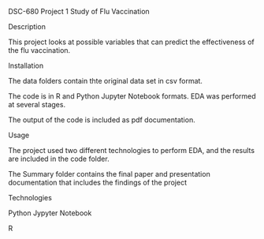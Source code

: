 DSC-680 Project 1 Study of Flu Vaccination

Description

This project looks at possible variables that can predict the effectiveness of the flu vaccination.

Installation

The data folders contain thte original data set in csv format.

The code is in R and Python Jupyter Notebook formats. EDA was performed at several stages.

The output of the code is included as pdf documentation.

Usage

The project used two different technologies to perform EDA, and the results are included in the code folder.

The Summary folder contains the final paper and presentation documentation that includes the findings of the project

Technologies

Python Jypyter Notebook

R


